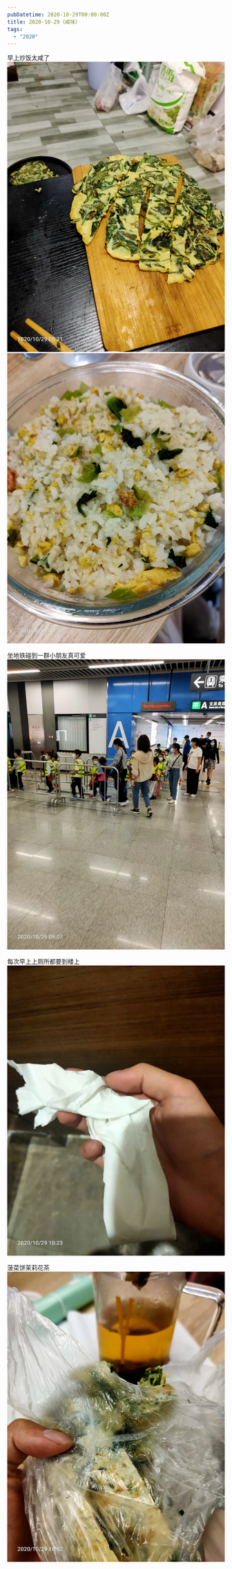 ```yaml
---
pubDatetime: 2020-10-29T00:00:00Z
title: 2020-10-29（咸味）
tags:
  - "2020"
---
```


早上炒饭太咸了
![](../../img/6904315-feeaf118b3e4f242.jpg)
![](../../img/6904315-4dea40c337038474.jpg)


坐地铁碰到一群小朋友真可爱
![](../../img/6904315-ceb9b74f345886f8.jpg)

每次早上上厕所都要到楼上
![](../../img/6904315-ae6eb62b1ada05f4.jpg)


菠菜饼茉莉花茶![](../../img/6904315-0a666c8aafa71209.jpg)

